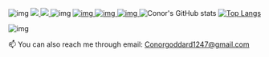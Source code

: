 ![img](https://puu.sh/JgCGE/c78e914cbc.png)
<a href="https://www.linkedin.com/in/conor-goddard/">
<img src="https://puu.sh/JrNWM/fb012c13a8.png"  /> 
</a>
<a href="https://www.conorg.me/"> 
<img src="https://puu.sh/JgD25/7bf5655f64.png"  />
</a>
![img](https://puu.sh/JgD6g/7b39a5743e.png)
<a href="https://bss-tools.netlify.app/">
![img](https://puu.sh/Jpjst/fecbeefd3d.png)
</a>
<a href="https://github.com/ConorG1247/movie-api-app">
![img](https://puu.sh/JgD7b/fbd59010f5.png)
</a>
<a href="https://github.com/SchoolOfCode/final-project_front-end-hackson5">
![img](http://puu.sh/JgD7d/6131b954b5.png)
</a>
![Conor's GitHub stats](https://github-readme-stats.vercel.app/api?username=ConorG1247&show_icons=true&theme=dark&hide=stars,issues&icon_color=cyan)
[![Top Langs](https://github-readme-stats.vercel.app/api/top-langs/?username=ConorG1247&theme=dark)](https://github.com/ConorG1247/github-readme-stats)

![img](https://www.codewars.com/users/ConorG1247/badges/large)

📫 You can also reach me through email: Conorgoddard1247@gmail.com 
 
